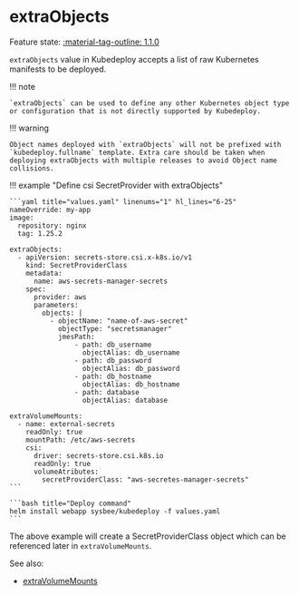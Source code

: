 # extraObjects

Feature state: [:material-tag-outline: 1.1.0](../changelog.md#110 "Minimum version")

`extraObjects` value in Kubedeploy accepts a list of raw Kubernetes manifests to be deployed.

!!! note

    `extraObjects` can be used to define any other Kubernetes object type or configuration that is not directly supported by Kubedeploy.

!!! warning

    Object names deployed with `extraObjects` will not be prefixed with `kubedeploy.fullname` template. Extra care should be taken when deploying extraObjects with multiple releases to avoid Object name collisions.

!!! example "Define csi SecretProvider with extraObjects"

    ```yaml title="values.yaml" linenums="1" hl_lines="6-25"
    nameOverride: my-app
    image:
      repository: nginx
      tag: 1.25.2

    extraObjects:
      - apiVersion: secrets-store.csi.x-k8s.io/v1
        kind: SecretProviderClass
        metadata:
          name: aws-secrets-manager-secrets
        spec:
          provider: aws
          parameters:
            objects: |
              - objectName: "name-of-aws-secret"
                objectType: "secretsmanager"
                jmesPath:
                    - path: db_username
                      objectAlias: db_username
                    - path: db_password
                      objectAlias: db_password
                    - path: db_hostname
                      objectAlias: db_hostname
                    - path: database
                      objectAlias: database

    extraVolumeMounts:
      - name: external-secrets
        readOnly: true
        mountPath: /etc/aws-secrets
        csi:
          driver: secrets-store.csi.k8s.io
          readOnly: true
          volumeAtributes:
            secretProviderClass: "aws-secretes-manager-secrets"
    ```

    ```bash title="Deploy command"
    helm install webapp sysbee/kubedeploy -f values.yaml
    ```

The above example will create a SecretProviderClass object which can be referenced later in `extraVolumeMounts`.

See also:

- [extraVolumeMounts](extravolumemounts.md)
